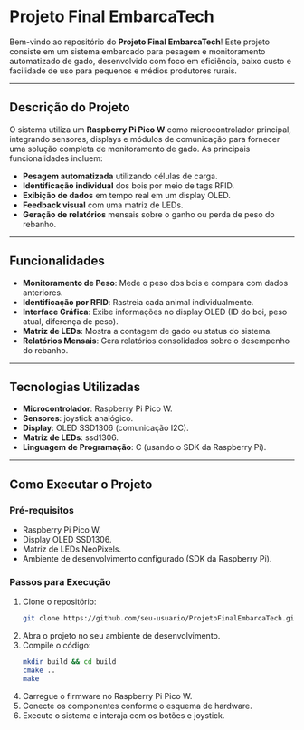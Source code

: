 # **Projeto Final EmbarcaTech**

Bem-vindo ao repositório do **Projeto Final EmbarcaTech**! Este projeto consiste em um sistema embarcado para pesagem e monitoramento automatizado de gado, desenvolvido com foco em eficiência, baixo custo e facilidade de uso para pequenos e médios produtores rurais.

---

## **Descrição do Projeto**

O sistema utiliza um **Raspberry Pi Pico W** como microcontrolador principal, integrando sensores, displays e módulos de comunicação para fornecer uma solução completa de monitoramento de gado. As principais funcionalidades incluem:

- **Pesagem automatizada** utilizando células de carga.
- **Identificação individual** dos bois por meio de tags RFID.
- **Exibição de dados** em tempo real em um display OLED.
- **Feedback visual** com uma matriz de LEDs.
- **Geração de relatórios** mensais sobre o ganho ou perda de peso do rebanho.

---

## **Funcionalidades**

- **Monitoramento de Peso**: Mede o peso dos bois e compara com dados anteriores.
- **Identificação por RFID**: Rastreia cada animal individualmente.
- **Interface Gráfica**: Exibe informações no display OLED (ID do boi, peso atual, diferença de peso).
- **Matriz de LEDs**: Mostra a contagem de gado ou status do sistema.
- **Relatórios Mensais**: Gera relatórios consolidados sobre o desempenho do rebanho.

---

## **Tecnologias Utilizadas**

- **Microcontrolador**: Raspberry Pi Pico W.
- **Sensores**: joystick analógico.
- **Display**: OLED SSD1306 (comunicação I2C).
- **Matriz de LEDs**: ssd1306.
- **Linguagem de Programação**: C (usando o SDK da Raspberry Pi).

---

## **Como Executar o Projeto**

### **Pré-requisitos**
- Raspberry Pi Pico W.
- Display OLED SSD1306.
- Matriz de LEDs NeoPixels.
- Ambiente de desenvolvimento configurado (SDK da Raspberry Pi).

### **Passos para Execução**
1. Clone o repositório:
   ```bash
   git clone https://github.com/seu-usuario/ProjetoFinalEmbarcaTech.git
   ```
2. Abra o projeto no seu ambiente de desenvolvimento.
3. Compile o código:
   ```bash
   mkdir build && cd build
   cmake ..
   make
   ```
4. Carregue o firmware no Raspberry Pi Pico W.
5. Conecte os componentes conforme o esquema de hardware.
6. Execute o sistema e interaja com os botões e joystick.
